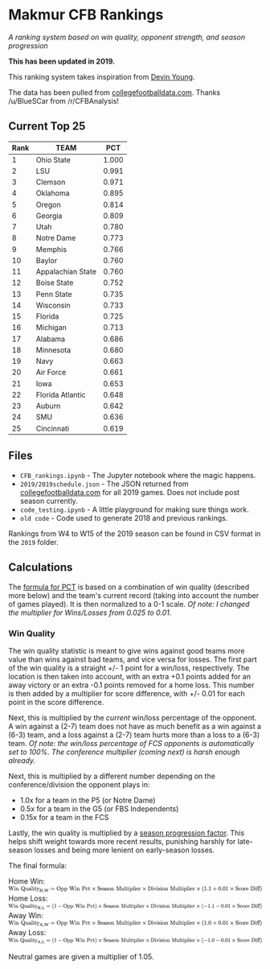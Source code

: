 # Makmur CFB Rankings
*A ranking system based on win quality, opponent strength, and season progression*

**This has been updated in 2019.**

This ranking system takes inspiration from [Devin Young](http://www.devinyoungweb.com/blog/cfb-rankings-the-right-way).

The data has been pulled from [collegefootballdata.com](https://collegefootballdata.com/). Thanks /u/BlueSCar from /r/CFBAnalysis!

## Current Top 25
|Rank|TEAM                 |PCT  |
|----|---------------------|-----|
|1   |Ohio State           |1.000|
|2   |LSU                  |0.991|
|3   |Clemson              |0.971|
|4   |Oklahoma             |0.895|
|5   |Oregon               |0.814|
|6   |Georgia              |0.809|
|7   |Utah                 |0.780|
|8   |Notre Dame           |0.773|
|9   |Memphis              |0.766|
|10  |Baylor               |0.760|
|11  |Appalachian State    |0.760|
|12  |Boise State          |0.752|
|13  |Penn State           |0.735|
|14  |Wisconsin            |0.733|
|15  |Florida              |0.725|
|16  |Michigan             |0.713|
|17  |Alabama              |0.686|
|18  |Minnesota            |0.680|
|19  |Navy                 |0.663|
|20  |Air Force            |0.661|
|21  |Iowa                 |0.653|
|22  |Florida Atlantic     |0.648|
|23  |Auburn               |0.642|
|24  |SMU                  |0.636|
|25  |Cincinnati           |0.619|

## Files

* `CFB_rankings.ipynb` - The Jupyter notebook where the magic happens.
* `2019/2019schedule.json` - The JSON returned from [collegefootballdata.com](https://collegefootballdata.com) for all 2019 games. Does not include post season currently.
* `code_testing.ipynb` - A little playground for making sure things work.
* `old code` - Code used to generate 2018 and previous rankings.

Rankings from W4 to W15 of the 2019 season can be found in CSV format in the `2019` folder.

## Calculations

The [formula for PCT](/Images/Eqs/Raw_Pct.png "Raw Percentage Formula") is based on a combination of win quality (described more below) and the team's current record (taking into account the number of games played). It is then normalized to a 0-1 scale. *Of note: I changed the multiplier for Wins/Losses from 0.025 to 0.01.*

### Win Quality

The win quality statistic is meant to give wins against good teams more value than wins against bad teams, and vice versa for losses. The first part of the win quality is a straight +/- 1 point for a win/loss, respectively. The location is then taken into account, with an extra +0.1 points added for an away victory or an extra -0.1 points removed for a home loss. This number is then added by a multiplier for score difference, with +/- 0.01 for each point in the score difference.

Next, this is multiplied by the *current* win/loss percentage of the opponent. A win against a (2-7) team does not have as much benefit as a win against a (6-3) team, and a loss against a (2-7) team hurts more than a loss to a (6-3) team. *Of note: the win/loss percentage of FCS opponents is automatically set to 100%. The conference multiplier (coming next) is harsh enough already.*

Next, this is multiplied by a different number depending on the conference/division the opponent plays in:

* 1.0x for a team in the P5 (or Notre Dame)
* 0.5x for a team in the G5 (or FBS Independents)
* 0.15x for a team in the FCS

Lastly, the win quality is multiplied by a [season progression factor](/Images/Eqs/Season_Multiplier.png "Season Multiplier"). This helps shift weight towards more recent results, punishing harshly for late-season losses and being more lenient on early-season losses.

The final formula:

Home Win:
![Home Win](/Images/Eqs/WQ_HW.png "Home Win")
Home Loss:
![Home Loss](/Images/Eqs/WQ_HL.png "Home Loss")
Away Win:
![Away Win](/Images/Eqs/WQ_AW.png "Away Win")
Away Loss:
![Away Loss](/Images/Eqs/WQ_AL.png "Away Loss")

Neutral games are given a multiplier of 1.05.
